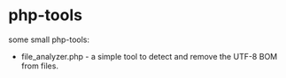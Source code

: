 php-tools
=========

some small php-tools:
- file_analyzer.php - a simple tool to detect and remove the UTF-8 BOM from files.
